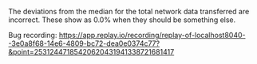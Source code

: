 The deviations from the median for the total network data transferred are incorrect.  These show as 0.0% when they should be something else.

Bug recording: https://app.replay.io/recording/replay-of-localhost8040--3e0a8f68-14e6-4809-bc72-dea0e0374c77?&point=25312447185420620431941338721681417
